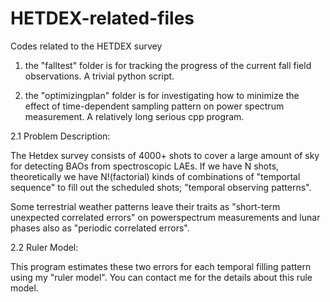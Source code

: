 # HETDEX-related-files
Codes related to the HETDEX survey

1. the "falltest" folder is for tracking the progress of the current fall field observations. A trivial python script. 

2. the "optimizingplan" folder is for investigating how to minimize the effect of time-dependent sampling pattern on power spectrum measurement. A relatively long serious cpp program. 
  
  2.1 Problem Description: 
  
  The Hetdex survey consists of 4000+ shots to cover a large amount of sky for detecting BAOs from spectroscopic LAEs. If we have N shots, theoretically we have N!(factorial) kinds of combinations of "temportal sequence" to fill out the scheduled shots; "temporal observing patterns". 
  
  Some terrestrial weather patterns leave their traits as "short-term unexpected correlated errors" on powerspectrum measurements and lunar phases also as "periodic correlated errors". 
  
  2.2 Ruler Model:
  
  This program estimates these two errors for each temporal filling pattern using my "ruler model". You can contact me for the details about this rule model. 
